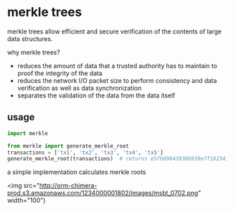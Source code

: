 # merkle trees
merkle trees allow efficient and secure verification of the contents of large data structures.

why merkle trees?
* reduces the amount of data that a trusted authority has to maintain to proof the integrity of the data
* reduces the network I/O packet size to perform consistency and data verification as well as data synchronization
* separates the validation of the data from the data itself

## usage
```python
import merkle

from merkle import generate_merkle_root
transactions = ['tx1', 'tx2', 'tx3', 'tx4', 'tx5']
generate_merkle_root(transactions)  # returns e5fb69843938b939e7f1823414b2e3aaa52c1eaa
```

a simple implementation calculates merkle roots

<img src="http://orm-chimera-prod.s3.amazonaws.com/1234000001802/images/msbt_0702.png" width="100")